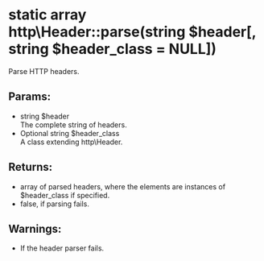 # static array http\Header::parse(string $header[, string $header_class = NULL])

Parse HTTP headers.

## Params:

* string $header  
  The complete string of headers.
* Optional string $header_class  
  A class extending http\Header.
  
## Returns:

* array of parsed headers, where the elements are instances of $header_class if specified.
* false, if parsing fails.

## Warnings:

* If the header parser fails.
